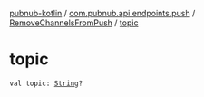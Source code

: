 [pubnub-kotlin](../../index.md) / [com.pubnub.api.endpoints.push](../index.md) / [RemoveChannelsFromPush](index.md) / [topic](./topic.md)

# topic

`val topic: `[`String`](https://kotlinlang.org/api/latest/jvm/stdlib/kotlin/-string/index.html)`?`